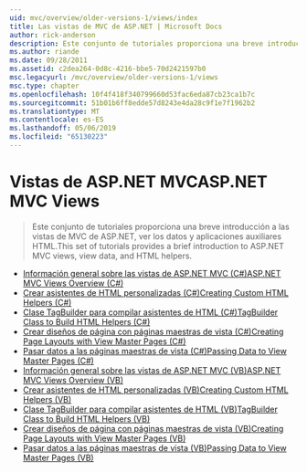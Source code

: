 ```yaml
---
uid: mvc/overview/older-versions-1/views/index
title: Las vistas de MVC de ASP.NET | Microsoft Docs
author: rick-anderson
description: Este conjunto de tutoriales proporciona una breve introducción a las vistas de MVC de ASP.NET, ver los datos y aplicaciones auxiliares HTML.
ms.author: riande
ms.date: 09/28/2011
ms.assetid: c2dea264-0d8c-4216-bbe5-70d2421597b0
msc.legacyurl: /mvc/overview/older-versions-1/views
msc.type: chapter
ms.openlocfilehash: 10f4f418f340799660d53fac6eda87cb23ca1b7c
ms.sourcegitcommit: 51b01b6ff8edde57d8243e4da28c9f1e7f1962b2
ms.translationtype: MT
ms.contentlocale: es-ES
ms.lasthandoff: 05/06/2019
ms.locfileid: "65130223"
---
```

# <a name="aspnet-mvc-views"></a><span data-ttu-id="0d325-103">Vistas de ASP.NET MVC</span><span class="sxs-lookup"><span data-stu-id="0d325-103">ASP.NET MVC Views</span></span>

> <span data-ttu-id="0d325-104">Este conjunto de tutoriales proporciona una breve introducción a las vistas de MVC de ASP.NET, ver los datos y aplicaciones auxiliares HTML.</span><span class="sxs-lookup"><span data-stu-id="0d325-104">This set of tutorials provides a brief introduction to ASP.NET MVC views, view data, and HTML helpers.</span></span>

- [<span data-ttu-id="0d325-105">Información general sobre las vistas de ASP.NET MVC (C#)</span><span class="sxs-lookup"><span data-stu-id="0d325-105">ASP.NET MVC Views Overview (C#)</span></span>](asp-net-mvc-views-overview-cs.md)
- [<span data-ttu-id="0d325-106">Crear asistentes de HTML personalizadas (C#)</span><span class="sxs-lookup"><span data-stu-id="0d325-106">Creating Custom HTML Helpers (C#)</span></span>](creating-custom-html-helpers-cs.md)
- [<span data-ttu-id="0d325-107">Clase TagBuilder para compilar asistentes de HTML (C#)</span><span class="sxs-lookup"><span data-stu-id="0d325-107">TagBuilder Class to Build HTML Helpers (C#)</span></span>](using-the-tagbuilder-class-to-build-html-helpers-cs.md)
- [<span data-ttu-id="0d325-108">Crear diseños de página con páginas maestras de vista (C#)</span><span class="sxs-lookup"><span data-stu-id="0d325-108">Creating Page Layouts with View Master Pages (C#)</span></span>](creating-page-layouts-with-view-master-pages-cs.md)
- [<span data-ttu-id="0d325-109">Pasar datos a las páginas maestras de vista (C#)</span><span class="sxs-lookup"><span data-stu-id="0d325-109">Passing Data to View Master Pages (C#)</span></span>](passing-data-to-view-master-pages-cs.md)
- [<span data-ttu-id="0d325-110">Información general sobre las vistas de ASP.NET MVC (VB)</span><span class="sxs-lookup"><span data-stu-id="0d325-110">ASP.NET MVC Views Overview (VB)</span></span>](asp-net-mvc-views-overview-vb.md)
- [<span data-ttu-id="0d325-111">Crear asistentes de HTML personalizadas (VB)</span><span class="sxs-lookup"><span data-stu-id="0d325-111">Creating Custom HTML Helpers (VB)</span></span>](creating-custom-html-helpers-vb.md)
- [<span data-ttu-id="0d325-112">Clase TagBuilder para compilar asistentes de HTML (VB)</span><span class="sxs-lookup"><span data-stu-id="0d325-112">TagBuilder Class to Build HTML Helpers (VB)</span></span>](using-the-tagbuilder-class-to-build-html-helpers-vb.md)
- [<span data-ttu-id="0d325-113">Crear diseños de página con páginas maestras de vista (VB)</span><span class="sxs-lookup"><span data-stu-id="0d325-113">Creating Page Layouts with View Master Pages (VB)</span></span>](creating-page-layouts-with-view-master-pages-vb.md)
- [<span data-ttu-id="0d325-114">Pasar datos a las páginas maestras de vista (VB)</span><span class="sxs-lookup"><span data-stu-id="0d325-114">Passing Data to View Master Pages (VB)</span></span>](passing-data-to-view-master-pages-vb.md)
